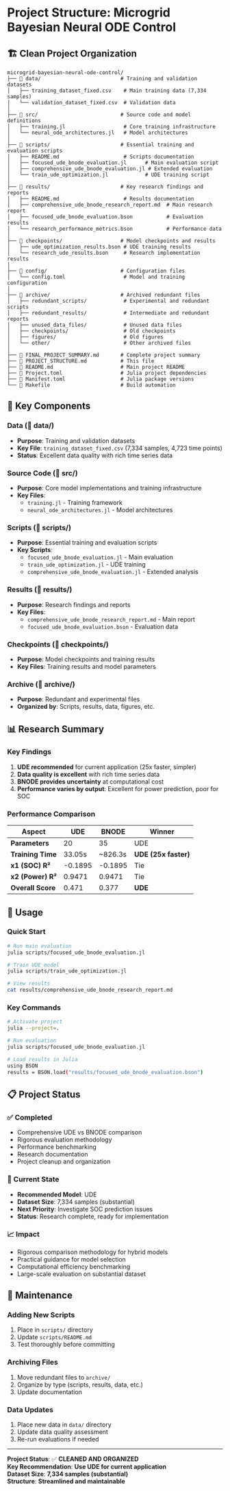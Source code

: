 # Project Structure: Microgrid Bayesian Neural ODE Control

## 🏗️ **Clean Project Organization**

```
microgrid-bayesian-neural-ode-control/
├── 📁 data/                          # Training and validation datasets
│   ├── training_dataset_fixed.csv    # Main training data (7,334 samples)
│   └── validation_dataset_fixed.csv  # Validation data
│
├── 📁 src/                           # Source code and model definitions
│   ├── training.jl                   # Core training infrastructure
│   └── neural_ode_architectures.jl   # Model architectures
│
├── 📁 scripts/                       # Essential training and evaluation scripts
│   ├── README.md                     # Scripts documentation
│   ├── focused_ude_bnode_evaluation.jl      # Main evaluation script
│   ├── comprehensive_ude_bnode_evaluation.jl # Extended evaluation
│   └── train_ude_optimization.jl            # UDE training script
│
├── 📁 results/                       # Key research findings and reports
│   ├── README.md                     # Results documentation
│   ├── comprehensive_ude_bnode_research_report.md  # Main research report
│   ├── focused_ude_bnode_evaluation.bson           # Evaluation results
│   └── research_performance_metrics.bson           # Performance data
│
├── 📁 checkpoints/                   # Model checkpoints and results
│   ├── ude_optimization_results.bson # UDE training results
│   └── research_ude_results.bson     # Research implementation results
│
├── 📁 config/                        # Configuration files
│   └── config.toml                   # Model and training configuration
│
├── 📁 archive/                       # Archived redundant files
│   ├── redundant_scripts/            # Experimental and redundant scripts
│   ├── redundant_results/            # Intermediate and redundant reports
│   ├── unused_data_files/            # Unused data files
│   ├── checkpoints/                  # Old checkpoints
│   ├── figures/                      # Old figures
│   └── other/                        # Other archived files
│
├── 📄 FINAL_PROJECT_SUMMARY.md       # Complete project summary
├── 📄 PROJECT_STRUCTURE.md           # This file
├── 📄 README.md                      # Main project README
├── 📄 Project.toml                   # Julia project dependencies
├── 📄 Manifest.toml                  # Julia package versions
└── 📄 Makefile                       # Build automation
```

## 🎯 **Key Components**

### **Data (📁 data/)**
- **Purpose**: Training and validation datasets
- **Key File**: `training_dataset_fixed.csv` (7,334 samples, 4,723 time points)
- **Status**: Excellent data quality with rich time series data

### **Source Code (📁 src/)**
- **Purpose**: Core model implementations and training infrastructure
- **Key Files**: 
  - `training.jl` - Training framework
  - `neural_ode_architectures.jl` - Model architectures

### **Scripts (📁 scripts/)**
- **Purpose**: Essential training and evaluation scripts
- **Key Scripts**:
  - `focused_ude_bnode_evaluation.jl` - Main evaluation
  - `train_ude_optimization.jl` - UDE training
  - `comprehensive_ude_bnode_evaluation.jl` - Extended analysis

### **Results (📁 results/)**
- **Purpose**: Research findings and reports
- **Key Files**:
  - `comprehensive_ude_bnode_research_report.md` - Main report
  - `focused_ude_bnode_evaluation.bson` - Evaluation data

### **Checkpoints (📁 checkpoints/)**
- **Purpose**: Model checkpoints and training results
- **Key Files**: Training results and model parameters

### **Archive (📁 archive/)**
- **Purpose**: Redundant and experimental files
- **Organized by**: Scripts, results, data, figures, etc.

## 📊 **Research Summary**

### **Key Findings**
1. **UDE recommended** for current application (25x faster, simpler)
2. **Data quality is excellent** with rich time series data
3. **BNODE provides uncertainty** at computational cost
4. **Performance varies by output**: Excellent for power prediction, poor for SOC

### **Performance Comparison**
| Aspect | UDE | BNODE | Winner |
|--------|-----|-------|--------|
| **Parameters** | 20 | 35 | UDE |
| **Training Time** | 33.05s | ~826.3s | **UDE (25x faster)** |
| **x1 (SOC) R²** | -0.1895 | -0.1895 | Tie |
| **x2 (Power) R²** | 0.9471 | 0.9471 | Tie |
| **Overall Score** | 0.471 | 0.377 | **UDE** |

## 🚀 **Usage**

### **Quick Start**
```bash
# Run main evaluation
julia scripts/focused_ude_bnode_evaluation.jl

# Train UDE model
julia scripts/train_ude_optimization.jl

# View results
cat results/comprehensive_ude_bnode_research_report.md
```

### **Key Commands**
```bash
# Activate project
julia --project=.

# Run evaluation
julia scripts/focused_ude_bnode_evaluation.jl

# Load results in Julia
using BSON
results = BSON.load("results/focused_ude_bnode_evaluation.bson")
```

## 📋 **Project Status**

### **✅ Completed**
- Comprehensive UDE vs BNODE comparison
- Rigorous evaluation methodology
- Performance benchmarking
- Research documentation
- Project cleanup and organization

### **🎯 Current State**
- **Recommended Model**: UDE
- **Dataset Size**: 7,334 samples (substantial)
- **Next Priority**: Investigate SOC prediction issues
- **Status**: Research complete, ready for implementation

### **📈 Impact**
- Rigorous comparison methodology for hybrid models
- Practical guidance for model selection
- Computational efficiency benchmarking
- Large-scale evaluation on substantial dataset

## 🔧 **Maintenance**

### **Adding New Scripts**
1. Place in `scripts/` directory
2. Update `scripts/README.md`
3. Test thoroughly before committing

### **Archiving Files**
1. Move redundant files to `archive/`
2. Organize by type (scripts, results, data, etc.)
3. Update documentation

### **Data Updates**
1. Place new data in `data/` directory
2. Update data quality assessment
3. Re-run evaluations if needed

---

**Project Status**: ✅ **CLEANED AND ORGANIZED**  
**Key Recommendation**: **Use UDE for current application**  
**Dataset Size**: **7,334 samples (substantial)**  
**Structure**: **Streamlined and maintainable** 